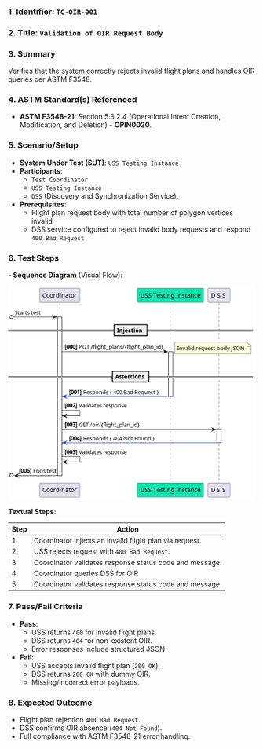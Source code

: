 ### **1. Identifier:** `TC-OIR-001`

### **2. Title:** `Validation of OIR Request Body`

### **3. Summary**

Verifies that the system correctly rejects invalid flight
plans and handles OIR queries per ASTM F3548.

### **4. ASTM Standard(s) Referenced**

-   **ASTM F3548-21**: Section 5.3.2.4 (Operational
    Intent Creation, Modification, and Deletion) -
    **OPIN0020**.

### **5. Scenario/Setup**

-   **System Under Test (SUT)**: `USS Testing Instance`
-   **Participants**:
    -   `Test Coordinator`
    -   `USS Testing Instance`
    -   `DSS` (Discovery and Synchronization Service).
-   **Prerequisites**:
    -   Flight plan request body with total number
        of polygon vertices invalid
    -   DSS service configured to reject invalid body
        requests and respond `400 Bad Request`

### **6. Test Steps**

**- Sequence Diagram** (Visual Flow):

![](tc-oir-01.png)

**Textual Steps**:

| Step | Action                                                  |
| ---- | ------------------------------------------------------- |
| 1    | Coordinator injects an invalid flight plan via request. |
| 2    | USS rejects request with `400 Bad Request`.             |
| 3    | Coordinator validates response status code and message. |
| 4    | Coordinator queries DSS for OIR                         |
| 5    | Coordinator validates response status code and message  |

### **7. Pass/Fail Criteria**

-   **Pass**:
    -   USS returns `400` for invalid flight plans.
    -   DSS returns `404` for non-existent OIR.
    -   Error responses include structured JSON.
-   **Fail**:
    -   USS accepts invalid flight plan (`200 OK`).
    -   DSS returns `200 OK` with dummy OIR.
    -   Missing/incorrect error payloads.

### **8. Expected Outcome**

-   Flight plan rejection `400 Bad Request`.
-   DSS confirms OIR absence (`404 Not Found`).
-   Full compliance with ASTM F3548-21 error handling.
